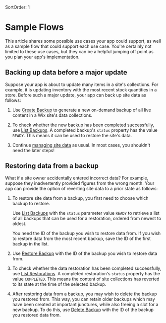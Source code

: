 SortOrder: 1
# Sample Flows

This article shares some possible use cases your app could support, as well as a sample flow that could support each use case. You're certainly not limited to these use cases, but they can be a helpful jumping off point as you plan your app's implementation.

## Backing up data before a major update

Suppose your app is about to update many items in a site's collections. For example, it is updating inventory with the most recent stock quantities in a store. Before such a major update, your app can back up site data as follows:

1. Use [Create Backup]() to generate a new on-demand backup of all live content in a Wix site's data collections.

2. To check whether the new backup has been completed successfully, use [List Backups](). A completed backup's `status` property has the value `READY`. This means it can be used to restore the site's data.

3. Continue [managing site data]() as usual. In most cases, you shouldn't need the later steps!

## Restoring data from a backup

What if a site owner accidentally entered incorrect data? For example, suppose they inadvertently provided figures from the wrong month. Your app can provide the option of reverting site data to a prior state as follows:

1. To restore site data from a backup, you first need to choose which backup to restore.

    Use [List Backups]() with the `status` parameter value `READY` to retrieve a list of all backups that can be used for a restoration, ordered from newest to oldest.

    You need the ID of the backup you wish to restore data from. If you wish to restore data from the most recent backup, save the ID of the first backup in the list.

2. Use [Restore Backup]() with the ID of the backup you wish to restore data from.

3. To check whether the data restoration has been completed successfully, use [List Restorations](). A completed restoration's `status` property has the value `COMPLETED`. This means the content of site collections has reverted to its state at the time of the selected backup.

4. After restoring data from a backup, you may wish to delete the backup you restored from. This way, you can retain older backups which may have been created at important junctures, while also freeing a slot for a new backup. To do this, use [Delete Backup]() with the ID of the backup you restored data from.